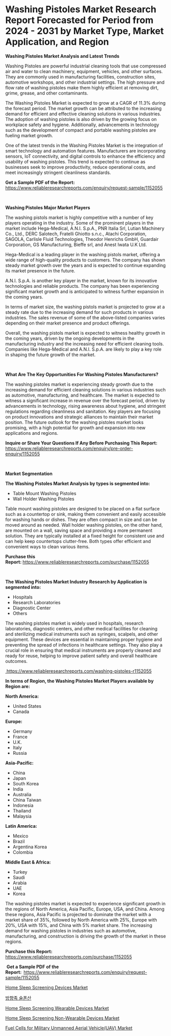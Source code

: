 <p><h1>Washing Pistoles Market Research Report Forecasted for Period from 2024 -  2031 by Market Type, Market Application, and Region</h1></p><p><strong>Washing Pistoles Market Analysis and Latest Trends</strong></p>
<p><p>Washing Pistoles are powerful industrial cleaning tools that use compressed air and water to clean machinery, equipment, vehicles, and other surfaces. They are commonly used in manufacturing facilities, construction sites, automotive workshops, and other industrial settings. The high pressure and flow rate of washing pistoles make them highly efficient at removing dirt, grime, grease, and other contaminants.</p><p>The Washing Pistoles Market is expected to grow at a CAGR of 11.3% during the forecast period. The market growth can be attributed to the increasing demand for efficient and effective cleaning solutions in various industries. The adoption of washing pistoles is also driven by the growing focus on workplace safety and hygiene. Additionally, advancements in technology such as the development of compact and portable washing pistoles are fueling market growth.</p><p>One of the latest trends in the Washing Pistoles Market is the integration of smart technology and automation features. Manufacturers are incorporating sensors, IoT connectivity, and digital controls to enhance the efficiency and usability of washing pistoles. This trend is expected to continue as businesses seek to improve productivity, reduce operational costs, and meet increasingly stringent cleanliness standards.</p></p>
<p><strong>Get a Sample PDF of the Report:&nbsp;</strong> <a href="https://www.reliableresearchreports.com/enquiry/request-sample/1152055">https://www.reliableresearchreports.com/enquiry/request-sample/1152055</a></p>
<p>&nbsp;</p>
<p><strong>Washing Pistoles Major Market Players</strong></p>
<p><p>The washing pistols market is highly competitive with a number of key players operating in the industry. Some of the prominent players in the market include Hega-Medical, A.N.I. S.p.A., PNR Italia Srl, Lutian Machinery Co., Ltd., DERC Salotech, Fratelli Ghiotto s.n.c., Atachi Corporation, SAGOLA, Carlisle Fluid Technologies, Theodor Henrichs GmbH, Guardair Corporation, GS Manufacturing, Bieffe srl, and Anest Iwata U.K Ltd.</p><p>Hega-Medical is a leading player in the washing pistols market, offering a wide range of high-quality products to customers. The company has shown steady market growth over the years and is expected to continue expanding its market presence in the future.</p><p>A.N.I. S.p.A. is another key player in the market, known for its innovative technologies and reliable products. The company has been experiencing significant market growth and is anticipated to witness further expansion in the coming years.</p><p>In terms of market size, the washing pistols market is projected to grow at a steady rate due to the increasing demand for such products in various industries. The sales revenue of some of the above-listed companies varies depending on their market presence and product offerings.</p><p>Overall, the washing pistols market is expected to witness healthy growth in the coming years, driven by the ongoing developments in the manufacturing industry and the increasing need for efficient cleaning tools. Companies like Hega-Medical and A.N.I. S.p.A. are likely to play a key role in shaping the future growth of the market.</p></p>
<p>&nbsp;</p>
<p><strong>What Are The Key Opportunities For Washing Pistoles Manufacturers?</strong></p>
<p><p>The washing pistoles market is experiencing steady growth due to the increasing demand for efficient cleaning solutions in various industries such as automotive, manufacturing, and healthcare. The market is expected to witness a significant increase in revenue over the forecast period, driven by advancements in technology, rising awareness about hygiene, and stringent regulations regarding cleanliness and sanitation. Key players are focusing on product innovations and strategic alliances to maintain their market position. The future outlook for the washing pistoles market looks promising, with a high potential for growth and expansion into new applications and regions.</p></p>
<p><strong>Inquire or Share Your Questions If Any Before Purchasing This Report:</strong> <a href="https://www.reliableresearchreports.com/enquiry/pre-order-enquiry/1152055">https://www.reliableresearchreports.com/enquiry/pre-order-enquiry/1152055</a></p>
<p>&nbsp;</p>
<p><strong>Market Segmentation</strong></p>
<p><strong>The Washing Pistoles Market Analysis by types is segmented into:</strong></p>
<p><ul><li>Table Mount Washing Pistoles</li><li>Wall Holder Washing Pistoles</li></ul></p>
<p><p>Table mount washing pistoles are designed to be placed on a flat surface such as a countertop or sink, making them convenient and easily accessible for washing hands or dishes. They are often compact in size and can be moved around as needed. Wall holder washing pistoles, on the other hand, are mounted on a wall, saving space and providing a more permanent solution. They are typically installed at a fixed height for consistent use and can help keep countertops clutter-free. Both types offer efficient and convenient ways to clean various items.</p></p>
<p><strong>Purchase this Report:&nbsp;</strong><a href="https://www.reliableresearchreports.com/purchase/1152055">https://www.reliableresearchreports.com/purchase/1152055</a></p>
<p>&nbsp;</p>
<p><strong>The Washing Pistoles Market Industry Research by Application is segmented into:</strong></p>
<p><ul><li>Hospitals</li><li>Research Laboratories</li><li>Diagnostic Center</li><li>Others</li></ul></p>
<p><p>The washing pistoles market is widely used in hospitals, research laboratories, diagnostic centers, and other medical facilities for cleaning and sterilizing medical instruments such as syringes, scalpels, and other equipment. These devices are essential in maintaining proper hygiene and preventing the spread of infections in healthcare settings. They also play a crucial role in ensuring that medical instruments are properly cleaned and ready for reuse, helping to improve patient safety and overall healthcare outcomes.</p></p>
<p><a href="https://www.reliableresearchreports.com/washing-pistoles-r1152055">&nbsp;https://www.reliableresearchreports.com/washing-pistoles-r1152055</a></p>
<p><strong>In terms of Region, the Washing Pistoles Market Players available by Region are:</strong></p>
<p>
    <p> <strong> North America: </strong>
        <ul>
            <li>United States</li>
            <li>Canada</li>
        </ul>
        </p> 
    <p> <strong> Europe: </strong>
        <ul>
            <li>Germany</li>
            <li>France</li>
            <li>U.K.</li>
            <li>Italy</li>
            <li>Russia</li>
        </ul>
        </p> 
    <p> <strong> Asia-Pacific: </strong>
        <ul>
            <li>China</li>
            <li>Japan</li>
            <li>South Korea</li>
            <li>India</li>
            <li>Australia</li>
            <li>China Taiwan</li>
            <li>Indonesia</li>
            <li>Thailand</li>
            <li>Malaysia</li>
        </ul>
        </p> 
    <p> <strong> Latin America: </strong>
        <ul>
            <li>Mexico</li>
            <li>Brazil</li>
            <li>Argentina Korea</li>
            <li>Colombia</li>
        </ul>
        </p> 
    <p> <strong> Middle East & Africa: </strong>
        <ul>
            <li>Turkey</li>
            <li>Saudi</li>
            <li>Arabia</li>
            <li>UAE</li>
            <li>Korea</li>
        </ul>
    </p>
    </p>
<p><p>The washing pistoles market is expected to experience significant growth in the regions of North America, Asia Pacific, Europe, USA, and China. Among these regions, Asia Pacific is projected to dominate the market with a market share of 35%, followed by North America with 25%, Europe with 20%, USA with 15%, and China with 5% market share. The increasing demand for washing pistoles in industries such as automotive, manufacturing, and construction is driving the growth of the market in these regions.</p></p>
<p><strong>Purchase this Report: </strong><a href="https://www.reliableresearchreports.com/purchase/1152055">https://www.reliableresearchreports.com/purchase/1152055</a></p>
<p>&nbsp;<strong>Get a Sample PDF of the Report:&nbsp;&nbsp;</strong><a href="https://www.reliableresearchreports.com/enquiry/request-sample/1152055">https://www.reliableresearchreports.com/enquiry/request-sample/1152055</a></p>
<p><strong></strong></p>
<p><p><a href="https://github.com/nafiafirdania/Market-Research-Report-List-1/blob/main/home-sleep-screening-devices-market.md">Home Sleep Screening Devices Market</a></p><p><a href="https://github.com/muchswr/Market-Research-Report-List-2/blob/main/893727876876.md">방향족 술폰산</a></p><p><a href="https://github.com/faisalayoob601/Market-Research-Report-List-1/blob/main/home-sleep-screening-wearable-devices-market.md">Home Sleep Screening Wearable Devices Market</a></p><p><a href="https://github.com/HallieBird1/Market-Research-Report-List-1/blob/main/home-sleep-screening-non-wearable-devices-market.md">Home Sleep Screening Non-Wearable Devices Market</a></p><p><a href="https://medium.com/@chadlabadie2023/fuel-cells-for-military-unmanned-aerial-vehicle-uav-market-global-market-insights-and-sales-de733549129b">Fuel Cells for Military Unmanned Aerial Vehicle(UAV) Market</a></p></p>
